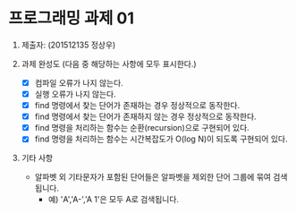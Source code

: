 # 프로그래밍 과제 01

1. 제출자:   (201512135 정상우)

2. 과제 완성도 (다음 중 해당하는 사항에 모두 표시한다.)

	- [x] 컴파일 오류가 나지 않는다.
	- [x] 실행 오류가 나지 않는다.
	- [x] find 명령에서 찾는 단어가 존재하는 경우 정상적으로 동작한다.
	- [x] find 명령에서 찾는 단어가 존재하지 않는 경우 정상적으로 동작한다.
	- [x] find 명령을 처리하는 함수는 순환(recursion)으로 구현되어 있다.
	- [x] find 명령을 처리하는 함수는 시간복잡도가 O(log N)이 되도록 구현되어 있다.
	
3. 기타 사항 

	- 알파벳 외 기타문자가 포함된 단어들은 알파벳을 제외한 단어 그룹에 묶여 검색됩니다.
		- 예) 'A','A-','A 1'은 모두 A로 검색됩니다. 

